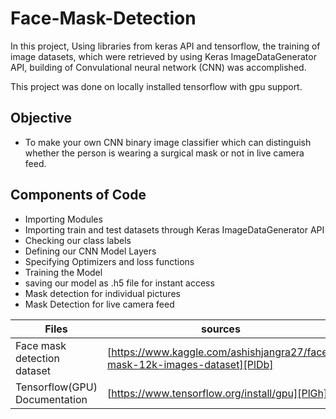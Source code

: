 # Face-Mask-Detection

In this project, Using libraries from keras API and tensorflow, the training of image datasets, which were retrieved by using Keras ImageDataGenerator API, building of Convulational neural network (CNN) was accomplished.

This project was done on locally installed tensorflow with gpu support.

## Objective
- To make your own CNN binary image classifier which can distinguish whether the person is wearing a surgical mask or not in live camera feed.


## Components of Code 

- Importing Modules
- Importing train and test datasets through Keras ImageDataGenerator API
- Checking our class labels
- Defining our CNN Model Layers
- Specifying Optimizers and loss functions
- Training the Model
- saving our model as .h5 file for instant access
- Mask detection for individual pictures
- Mask Detection for live camera feed









| Files | sources |
| ------ | ------ |
| Face mask detection dataset | [https://www.kaggle.com/ashishjangra27/face-mask-12k-images-dataset][PlDb] |
| Tensorflow(GPU) Documentation | [https://www.tensorflow.org/install/gpu][PlGh] |






   [PlDb]: <https://www.kaggle.com/ashishjangra27/face-mask-12k-images-datasett>
   [PlGh]: <https://www.tensorflow.org/install/gpu>

